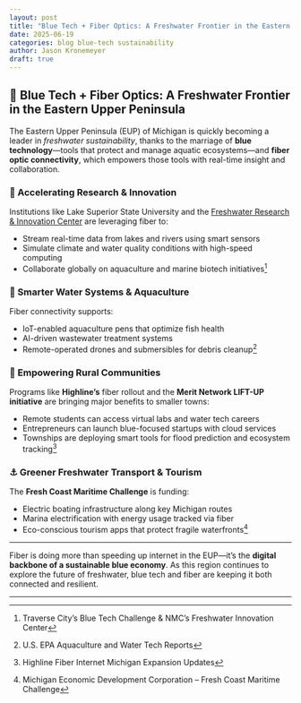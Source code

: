 ```yaml
---
layout: post
title: "Blue Tech + Fiber Optics: A Freshwater Frontier in the Eastern Upper Peninsula"
date: 2025-06-19
categories: blog blue-tech sustainability
author: Jason Kronemeyer
draft: true
---
```


## 🌊 Blue Tech + Fiber Optics: A Freshwater Frontier in the Eastern Upper Peninsula

The Eastern Upper Peninsula (EUP) of Michigan is quickly becoming a leader in *freshwater sustainability*, thanks to the marriage of **blue technology**—tools that protect and manage aquatic ecosystems—and **fiber optic connectivity**, which empowers those tools with real-time insight and collaboration.

### 🚀 Accelerating Research & Innovation

Institutions like Lake Superior State University and the [Freshwater Research & Innovation Center](https://www.traverseticker.com/news/new-nmc-contest-seeks-blue-tech-companies-for-freshwater-innovation-center/) are leveraging fiber to:

- Stream real-time data from lakes and rivers using smart sensors  
- Simulate climate and water quality conditions with high-speed computing  
- Collaborate globally on aquaculture and marine biotech initiatives[^1]

### 🧠 Smarter Water Systems & Aquaculture

Fiber connectivity supports:

- IoT-enabled aquaculture pens that optimize fish health  
- AI-driven wastewater treatment systems  
- Remote-operated drones and submersibles for debris cleanup[^2]

### 🧭 Empowering Rural Communities

Programs like **Highline’s** fiber rollout and the **Merit Network LIFT-UP initiative** are bringing major benefits to smaller towns:

- Remote students can access virtual labs and water tech careers  
- Entrepreneurs can launch blue-focused startups with cloud services  
- Townships are deploying smart tools for flood prediction and ecosystem tracking[^3]

### ⚓ Greener Freshwater Transport & Tourism

The **Fresh Coast Maritime Challenge** is funding:

- Electric boating infrastructure along key Michigan routes  
- Marina electrification with energy usage tracked via fiber  
- Eco-conscious tourism apps that protect fragile waterfronts[^4]

---

Fiber is doing more than speeding up internet in the EUP—it’s the **digital backbone of a sustainable blue economy**. As this region continues to explore the future of freshwater, blue tech and fiber are keeping it both connected and resilient.

---

[^1]: Traverse City’s Blue Tech Challenge & NMC’s Freshwater Innovation Center  
[^2]: U.S. EPA Aquaculture and Water Tech Reports  
[^3]: Highline Fiber Internet Michigan Expansion Updates  
[^4]: Michigan Economic Development Corporation – Fresh Coast Maritime Challenge
